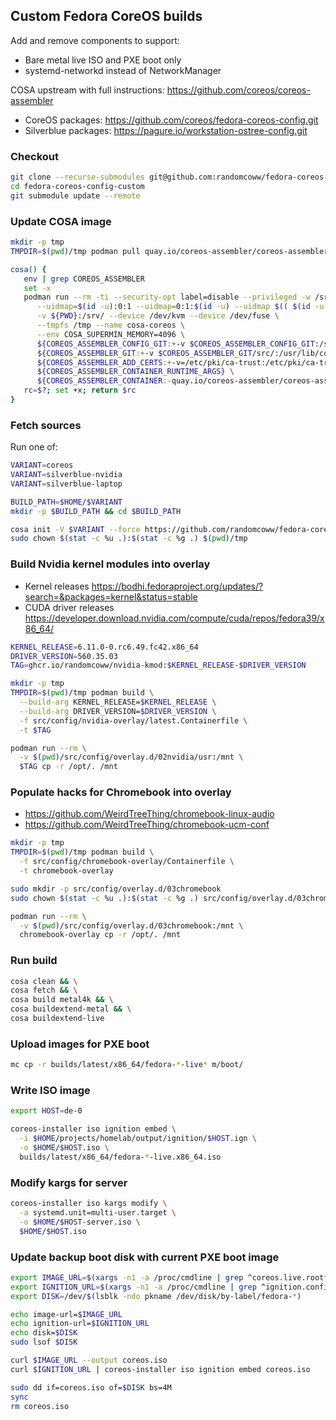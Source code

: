 ## Custom Fedora CoreOS builds

Add and remove components to support:

* Bare metal live ISO and PXE boot only
* systemd-networkd instead of NetworkManager

COSA upstream with full instructions: https://github.com/coreos/coreos-assembler

* CoreOS packages: https://github.com/coreos/fedora-coreos-config.git
* Silverblue packages: https://pagure.io/workstation-ostree-config.git

### Checkout

```bash
git clone --recurse-submodules git@github.com:randomcoww/fedora-coreos-config-custom.git
cd fedora-coreos-config-custom
git submodule update --remote
```

### Update COSA image

```bash
mkdir -p tmp
TMPDIR=$(pwd)/tmp podman pull quay.io/coreos-assembler/coreos-assembler:latest
```

```bash
cosa() {
   env | grep COREOS_ASSEMBLER
   set -x
   podman run --rm -ti --security-opt label=disable --privileged -w /srv \
      --uidmap=$(id -u):0:1 --uidmap=0:1:$(id -u) --uidmap $(( $(id -u) + 1 )):$(( $(id -u) + 1 )):55536 \
      -v ${PWD}:/srv/ --device /dev/kvm --device /dev/fuse \
      --tmpfs /tmp --name cosa-coreos \
      --env COSA_SUPERMIN_MEMORY=4096 \
      ${COREOS_ASSEMBLER_CONFIG_GIT:+-v $COREOS_ASSEMBLER_CONFIG_GIT:/srv/src/config/:ro} \
      ${COREOS_ASSEMBLER_GIT:+-v $COREOS_ASSEMBLER_GIT/src/:/usr/lib/coreos-assembler/:ro} \
      ${COREOS_ASSEMBLER_ADD_CERTS:+-v=/etc/pki/ca-trust:/etc/pki/ca-trust:ro} \
      ${COREOS_ASSEMBLER_CONTAINER_RUNTIME_ARGS} \
      ${COREOS_ASSEMBLER_CONTAINER:-quay.io/coreos-assembler/coreos-assembler:latest} "$@"
   rc=$?; set +x; return $rc
}
```

### Fetch sources

Run one of:

```bash
VARIANT=coreos
VARIANT=silverblue-nvidia
VARIANT=silverblue-laptop
```

```bash
BUILD_PATH=$HOME/$VARIANT
mkdir -p $BUILD_PATH && cd $BUILD_PATH

cosa init -V $VARIANT --force https://github.com/randomcoww/fedora-coreos-config-custom.git
sudo chown $(stat -c %u .):$(stat -c %g .) $(pwd)/tmp
```

### Build Nvidia kernel modules into overlay

- Kernel releases https://bodhi.fedoraproject.org/updates/?search=&packages=kernel&status=stable
- CUDA driver releases https://developer.download.nvidia.com/compute/cuda/repos/fedora39/x86_64/

```bash
KERNEL_RELEASE=6.11.0-0.rc6.49.fc42.x86_64
DRIVER_VERSION=560.35.03
TAG=ghcr.io/randomcoww/nvidia-kmod:$KERNEL_RELEASE-$DRIVER_VERSION

mkdir -p tmp
TMPDIR=$(pwd)/tmp podman build \
  --build-arg KERNEL_RELEASE=$KERNEL_RELEASE \
  --build-arg DRIVER_VERSION=$DRIVER_VERSION \
  -f src/config/nvidia-overlay/latest.Containerfile \
  -t $TAG

podman run --rm \
  -v $(pwd)/src/config/overlay.d/02nvidia/usr:/mnt \
  $TAG cp -r /opt/. /mnt
```

### Populate hacks for Chromebook into overlay

- https://github.com/WeirdTreeThing/chromebook-linux-audio
- https://github.com/WeirdTreeThing/chromebook-ucm-conf

```bash
mkdir -p tmp
TMPDIR=$(pwd)/tmp podman build \
  -f src/config/chromebook-overlay/Containerfile \
  -t chromebook-overlay

sudo mkdir -p src/config/overlay.d/03chromebook
sudo chown $(stat -c %u .):$(stat -c %g .) src/config/overlay.d/03chromebook

podman run --rm \
  -v $(pwd)/src/config/overlay.d/03chromebook:/mnt \
  chromebook-overlay cp -r /opt/. /mnt
```

### Run build

```bash
cosa clean && \
cosa fetch && \
cosa build metal4k && \
cosa buildextend-metal && \
cosa buildextend-live
```

### Upload images for PXE boot

```bash
mc cp -r builds/latest/x86_64/fedora-*-live* m/boot/
```

### Write ISO image

```bash
export HOST=de-0

coreos-installer iso ignition embed \
  -i $HOME/projects/homelab/output/ignition/$HOST.ign \
  -o $HOME/$HOST.iso \
  builds/latest/x86_64/fedora-*-live.x86_64.iso
```

### Modify kargs for server

```bash
coreos-installer iso kargs modify \
  -a systemd.unit=multi-user.target \
  -o $HOME/$HOST-server.iso \
  $HOME/$HOST.iso
```

### Update backup boot disk with current PXE boot image

```bash
export IMAGE_URL=$(xargs -n1 -a /proc/cmdline | grep ^coreos.live.rootfs_url= | sed -r 's/coreos.live.rootfs_url=(.*)-rootfs(.*)\.img$/\1\2.iso/')
export IGNITION_URL=$(xargs -n1 -a /proc/cmdline | grep ^ignition.config.url= | sed 's/ignition.config.url=//')
export DISK=/dev/$(lsblk -ndo pkname /dev/disk/by-label/fedora-*)

echo image-url=$IMAGE_URL
echo ignition-url=$IGNITION_URL
echo disk=$DISK
sudo lsof $DISK
```

```bash
curl $IMAGE_URL --output coreos.iso
curl $IGNITION_URL | coreos-installer iso ignition embed coreos.iso

sudo dd if=coreos.iso of=$DISK bs=4M
sync
rm coreos.iso
```

